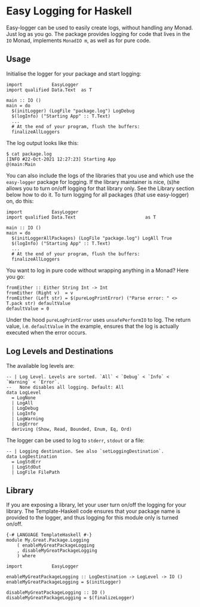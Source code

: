 # Easy Logging for Haskell

Easy-logger can be used to easily create logs, without handling any Monad. Just log as you go. The
package provides logging for code that lives in the `IO` Monad, implements `MonadIO m`, as well as
for pure code.

## Usage

Initialise the logger for your package and start logging:

    import           EasyLogger
    import qualified Data.Text  as T

    main :: IO ()
    main = do
      $(initLogger) (LogFile "package.log") LogDebug
      $(logInfo) ("Starting App" :: T.Text)
      ...
      # At the end of your program, flush the buffers:
      finalizeAllLoggers

The log output looks like this:

    $ cat package.log
    [INFO #22-Oct-2021 12:27:23] Starting App                           @(main:Main

You can also include the logs of the libraries that you use and which use the `easy-logger` package
for logging. If the library maintainer is nice, (s)he allows you to turn on/off logging for that
library only. See the Library section below how to do it. To turn logging for all packages
(that use easy-logger) on, do this:

    import           EasyLogger
    import qualified Data.Text                          as T

    main :: IO ()
    main = do
      $(initLoggerAllPackages) (LogFile "package.log") LogAll True
      $(logInfo) ("Starting App" :: T.Text)
      ...
      # At the end of your program, flush the buffers:
      finalizeAllLoggers

You want to log in pure code without wrapping anything in a Monad? Here you go:

    fromEither :: Either String Int -> Int
    fromEither (Right v)  = v
    fromEither (Left str) = $(pureLogPrintError) ("Parse error: " <> T.pack str) defaultValue
    defaultValue = 0

Under the hood `pureLogPrintError` uses `unsafePerformIO` to log. The return value, i.e.
`defaultValue` in the example, ensures that the log is actually executed when the error occurs.

## Log Levels and Destinations

The available log levels are:

    -- | Log Level. Levels are sorted. `All` < `Debug` < `Info` < `Warning` < `Error`.
    --   None disables all logging. Default: All
    data LogLevel
      = LogNone
      | LogAll
      | LogDebug
      | LogInfo
      | LogWarning
      | LogError
      deriving (Show, Read, Bounded, Enum, Eq, Ord)

The logger can be used to log to `stderr`, `stdout` or a file:

    -- | Logging destination. See also `setLoggingDestination`.
    data LogDestination
      = LogStdErr
      | LogStdOut
      | LogFile FilePath


## Library

If you are exposing a library, let your user turn on/off the logging for your library. The
Template-Haskell code ensures that your package name is provided to the logger, and thus logging for this module only is turned on/off.


    {-# LANGUAGE TemplateHaskell #-}
    module My.Great.Package.Logging
        ( enableMyGreatPackageLogging
        , disableMyGreatPackageLogging
        ) where

    import           EasyLogger

    enableMyGreatPackageLogging :: LogDestination -> LogLevel -> IO ()
    enableMyGreatPackageLogging = $(initLogger)

    disableMyGreatPackageLogging :: IO ()
    disableMyGreatPackageLogging = $(finalizeLogger)


